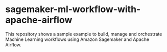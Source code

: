 # sagemaker-ml-workflow-with-apache-airflow
This repository shows a sample example to build, manage and orchestrate Machine Learning workflows using Amazon Sagemaker and Apache Airflow.
